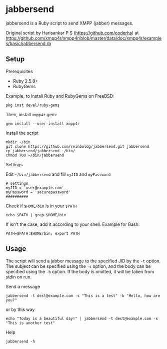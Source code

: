 # jabbersend

jabbersend is a Ruby script to send XMPP (jabber) messages.

Original script by Harisankar P S (https://github.com/coderhs) at
https://github.com/xmpp4r/xmpp4r/blob/master/data/doc/xmpp4r/examples/basic/jabbersend.rb

## Setup

Prerequisites


- Ruby 2.5.8+
- RubyGems


Example, to install Ruby and RubyGems on FreeBSD:


    pkg inst devel/ruby-gems


Then, install `xmpp4r` gem:


    gem install --user-install xmpp4r


Install the script


    mkdir ~/bin
    git clone https://github.com/reinboldg/jabbersend.git jabbersend
    cp jabbersend/jabbersend ~/bin/
    chmod 700 ~/bin/jabbersend


Settings

Edit `~/bin/jabbersend` and fill `myJID` and `myPassword`


    # settings
    myJID = 'user@example.com'
    myPassword = 'securepassword'
    ##########


Check if `$HOME/bin` is in your `$PATH`


    echo $PATH | grep $HOME/bin


If isn't the case, add it according to your shell. Example for Bash:


    PATH=$PATH:$HOME/bin; export PATH


## Usage

The script will send a jabber message to the specified JID by the `-t` option.
The subject can be specified using the `-s` option, and the body can be
specified using the `-b` option. If the body is omitted, it will be taken from
stdin on run.

Send a message


    jabbersend -t dest@example.com -s "This is a test" -b "Hello, how are you?"


or by this way


    echo "Today is a beautiful day!" | jabbersend -t dest@example.com -s "This is another test"


Help


    jabbersend -h



